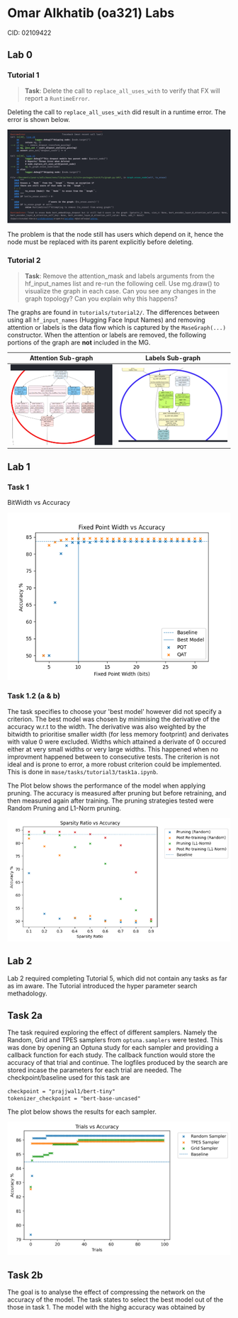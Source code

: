 # Omar Alkhatib (oa321) Labs

CID: 02109422

## Lab 0

### Tutorial 1

> **Task**:
> Delete the call to `replace_all_uses_with` to verify that FX will report a `RuntimeError`.

Deleting the call to `replace_all_uses_with` did result in a runtime error. The error is shown below.

![alt text](./tutorial1/imgs/runtime_error.png)

The problem is that the node still has users which depend on it, hence the node must be replaced with its parent explicitly before deleting.

### Tutorial 2

> **Task**: Remove the attention_mask and labels arguments from the hf_input_names list and re-run the following cell. Use mg.draw() to visualize the graph in each case. Can you see any changes in the graph topology? Can you explain why this happens?

The graphs are found in `tutorials/tutorial2/`. The differences between using all `hf_input_names` (Hugging Face Input Names) and removing attention or labels is the data flow which is captured by the `MaseGraph(...)` constructor. When the attention or labels are removed, the following portions of the graph are **not** included in the MG.

Attention Sub-graph        |  Labels Sub-graph
:-------------------------:|:-------------------------:
![alt text](./tutorial2/imgs/attention_data_flow.png)  |  ![alt text](./tutorial2/imgs/labels_data_flow.png)

## Lab 1

<!-- ### Task 1.1a -->

<!-- Bit Width vs Maximum Accuracy on IMBD dataset. -->

<!-- ![alt text](./tutorial3/tsk1a.png) -->

### Task 1

BitWidth vs Accuracy

![alt text](./tutorial3/fixed_point_explore.png)

### Task 1.2 (a & b)

The task specifies to choose your 'best model' however did not specify a criterion. The best model was chosen by minimising the derivative of the accuracy w.r.t to the width. The derivative was also weighted by the bitwidth to prioritise smaller width (for less memory footprint) and derivates with value 0 were excluded. Widths which attained a derivate of 0 occured either at very small widths or very large widths. This happened when no improvment happened between to consecutive tests. The criterion is not ideal and is prone to error, a more robust criterion could be implemented. This is done in ```mase/tasks/tutorial3/task1a.ipynb```.

The Plot below shows the performance of the model when applying pruning. The accuracy is measured after pruning but before retraining, and then measured again after training. The pruning strategies tested were Random Pruning and L1-Norm pruning.

![alt text](./tutorial4/sparse.png)

## Lab 2

Lab 2 required completing Tutorial 5, which did not contain any tasks as far as im aware. The Tutorial introduced the hyper parameter search methadology.

## Task 2a

The task required exploring the effect of different samplers. Namely the Random, Grid and TPES samplers from ```optuna.samplers``` were tested. This was done by opening an Optuna study for each sampler and providing a callback function for each study. The callback function would store the accuracy of that trial and continue. The logfiles produced by the search are stored incase the parameters for each trial are needed. The checkpoint/baseline used for this task are

```
checkpoint = "prajjwal1/bert-tiny"
tokenizer_checkpoint = "bert-base-uncased"
```

The plot below shows the results for each sampler.

![alt text](./tutorial5/samplers.png)

## Task 2b

The goal is to analyse the effect of compressing the network on the accuracy of the model. The task states to select the best model out of the those in task 1. The model with the highg accuracy was obtained by
